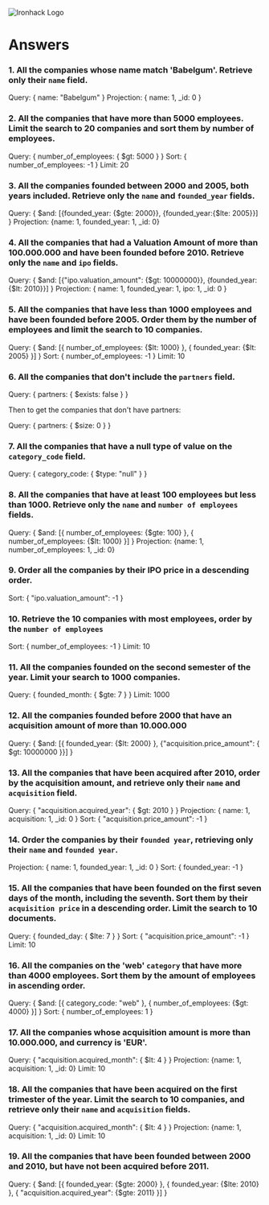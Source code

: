![Ironhack Logo](https://i.imgur.com/1QgrNNw.png)

# Answers

### 1. All the companies whose name match 'Babelgum'. Retrieve only their `name` field.

<!-- Your Code Goes Here -->

Query: { name: "Babelgum" }
Projection: { name: 1, \_id: 0 }

### 2. All the companies that have more than 5000 employees. Limit the search to 20 companies and sort them by **number of employees**.

<!-- Your Code Goes Here -->

Query: { number_of_employees: { $gt: 5000 } }
Sort: { number_of_employees: -1 }
Limit: 20

### 3. All the companies founded between 2000 and 2005, both years included. Retrieve only the `name` and `founded_year` fields.

<!-- Your Code Goes Here -->

Query: { $and: [{founded_year: {$gte: 2000}}, {founded_year:{$lte: 2005}}] }
Projection: {name: 1, founded_year: 1, \_id: 0}

### 4. All the companies that had a Valuation Amount of more than 100.000.000 and have been founded before 2010. Retrieve only the `name` and `ipo` fields.

<!-- Your Code Goes Here -->

Query: { $and: [{"ipo.valuation_amount": {$gt: 10000000}}, {founded_year:{$lt: 2010}}] }
Projection: { name: 1, founded_year: 1, ipo: 1, \_id: 0 }

### 5. All the companies that have less than 1000 employees and have been founded before 2005. Order them by the number of employees and limit the search to 10 companies.

<!-- Your Code Goes Here -->

Query: { $and: [{ number_of_employees: {$lt: 1000} }, { founded_year: {$lt: 2005} }] }
Sort: { number_of_employees: -1 }
Limit: 10

### 6. All the companies that don't include the `partners` field.

<!-- Your Code Goes Here -->

Query: { partners: { $exists: false } }

Then to get the companies that don't have partners:

Query: { partners: { $size: 0 } }

### 7. All the companies that have a null type of value on the `category_code` field.

<!-- Your Code Goes Here -->

Query: { category_code: { $type: "null" } }

### 8. All the companies that have at least 100 employees but less than 1000. Retrieve only the `name` and `number of employees` fields.

<!-- Your Code Goes Here -->

Query: { $and: [{ number_of_employees: {$gte: 100} }, { number_of_employees: {$lt: 1000} }] }
Projection: {name: 1, number_of_employees: 1, \_id: 0}

### 9. Order all the companies by their IPO price in a descending order.

<!-- Your Code Goes Here -->

Sort: { "ipo.valuation_amount": -1 }

### 10. Retrieve the 10 companies with most employees, order by the `number of employees`

<!-- Your Code Goes Here -->

Sort: { number_of_employees: -1 }
Limit: 10

### 11. All the companies founded on the second semester of the year. Limit your search to 1000 companies.

<!-- Your Code Goes Here -->

Query: { founded_month: { $gte: 7 } }
Limit: 1000

### 12. All the companies founded before 2000 that have an acquisition amount of more than 10.000.000

<!-- Your Code Goes Here -->

Query: { $and: [{ founded_year: {$lt: 2000} }, {"acquisition.price_amount": { $gt: 10000000 }}] }

### 13. All the companies that have been acquired after 2010, order by the acquisition amount, and retrieve only their `name` and `acquisition` field.

<!-- Your Code Goes Here -->

Query: { "acquisition.acquired_year": { $gt: 2010 } }
Projection: { name: 1, acquisition: 1, \_id: 0 }
Sort: { "acquisition.price_amount": -1 }

### 14. Order the companies by their `founded year`, retrieving only their `name` and `founded year`.

<!-- Your Code Goes Here -->

Projection: { name: 1, founded_year: 1, \_id: 0 }
Sort: { founded_year: -1 }

### 15. All the companies that have been founded on the first seven days of the month, including the seventh. Sort them by their `acquisition price` in a descending order. Limit the search to 10 documents.

<!-- Your Code Goes Here -->

Query: { founded_day: { $lte: 7 } }
Sort: { "acquisition.price_amount": -1 }
Limit: 10

### 16. All the companies on the 'web' `category` that have more than 4000 employees. Sort them by the amount of employees in ascending order.

<!-- Your Code Goes Here -->

Query: { $and: [{ category_code: "web" }, { number_of_employees: {$gt: 4000} }] }
Sort: { number_of_employees: 1 }

### 17. All the companies whose acquisition amount is more than 10.000.000, and currency is 'EUR'.

<!-- Your Code Goes Here -->

Query: { "acquisition.acquired_month": { $lt: 4 } }
Projection: {name: 1, acquisition: 1, \_id: 0}
Limit: 10

### 18. All the companies that have been acquired on the first trimester of the year. Limit the search to 10 companies, and retrieve only their `name` and `acquisition` fields.

<!-- Your Code Goes Here -->

Query: { "acquisition.acquired_month": { $lt: 4 } }
Projection: {name: 1, acquisition: 1, \_id: 0}
Limit: 10

### 19. All the companies that have been founded between 2000 and 2010, but have not been acquired before 2011.

<!-- Your Code Goes Here -->

Query: { $and: [{ founded_year: {$gte: 2000} }, { founded_year: {$lte: 2010} }, { "acquisition.acquired_year": {$gte: 2011} }] }
